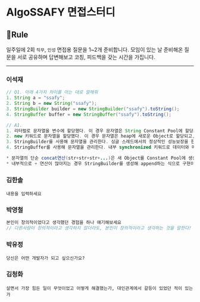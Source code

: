 # AlgoSSAFY 면접스터디

## 🤝Rule

일주일에 2회 `직무`, `인성` 면접용 질문을 1~2개 준비합니다. 모임이 있는 날 준비해온 질문을 서로 공유하며 답변해보고 코칭, 피드백을 갖는 시간을 가집니다.

<hr>

### 이석재

```java
// Q1. 아래 4가지 차이를 아는 대로 말해줘
1. String a = "ssafy";
2. String b = new String("ssafy");
3. StringBuilder builder = new StringBuilder("ssafy").toString();
4. StringBuffer buffer = new StringBuffer("ssafy").toString();

// A1.
1. 리터럴로 문자열을 변수에 할당했다. 이 경우 문자열은 String Constant Pool에 할당되고, 그 주솟값이 변수에 담긴다.
2. new 키워드로 문자열을 할당했다. 이 경우 문자열은 heap에 새로운 Object로 할당되고, a와 다른 주솟값이 b에 담긴다.
3. StringBuilder를 사용해 문자열을 관리한다. 싱글 스레드에서의 정상적인 성능보장을 한다. 동적 배열로 배열 사이즈를 넘는 문자열이 추가되는 경우, 새 StringBuilder를 만들어 기존 문자열을 복사 후 append 작업을 수행한다.
4. StringBuffer를 사용해 문자열을 관리한다. 내부 synchronized 키워드로 데이터와 메서드가 관리되어 멀티 스레드에서도 성능 보장을 한다. 그 외에는 StringBuilder와 유사하다.

* 문자열의 단순 concat연산(str+str+str+...)은 새 Object를 Constant Pool에 생성하기 때문에 메모리 관점에서 비효율적이다.
* 내부적으로 + 연산이 많아지는 경우 StringBuilder를 생성해 append하는 식으로 구현이 되어있지만 빈번한 문자열 조작이 필요한 경운 StringBuilder, StringBuffer를 사용하는 것이 좋다.
```

### 김한솔

```내용을 입력하세요```

### 박영철

```java
본인이 창의적이었다고 생각했던 경험을 하나 얘기해보세요
// 다른사람이 창의적이라고 생각하지 않더라도, 본인이 창의적이라고 생각하는 것을 말한다!
```

### 박유정

```당신은 어떤 개발자가 되고 싶으신가요?```

### 김청화

```살면서 가장 힘든 일이 무엇이었고 어떻게 해결했는가, 대인관계에서 갈등이 있었던 적이 있는가```
